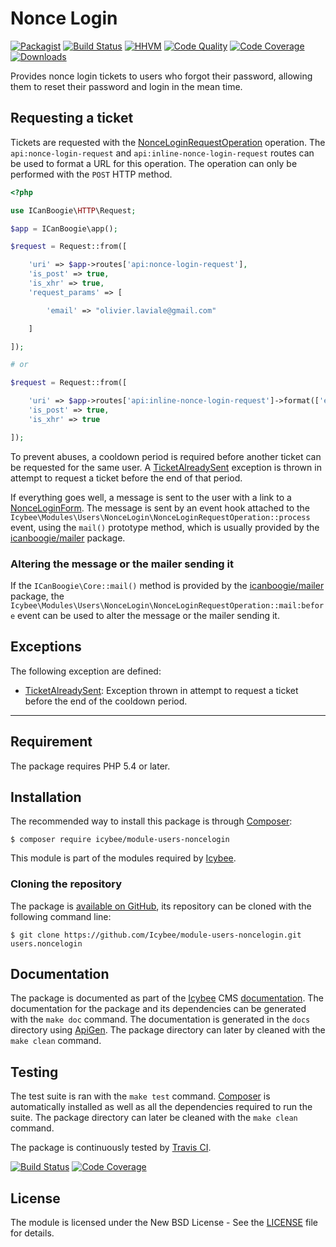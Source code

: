 # Nonce Login 

[![Packagist](https://img.shields.io/packagist/v/icybee/module-users-noncelogin.svg)](https://packagist.org/packages/icybee/module-users-noncelogin)
[![Build Status](https://img.shields.io/travis/Icybee/module-users-noncelogin.svg)](http://travis-ci.org/Icybee/module-users-noncelogin)
[![HHVM](https://img.shields.io/hhvm/Icybee/module-users-noncelogin.svg)](http://hhvm.h4cc.de/package/Icybee/module-users-noncelogin)
[![Code Quality](https://img.shields.io/scrutinizer/g/Icybee/module-users-noncelogin.svg)](https://scrutinizer-ci.com/g/Icybee/module-users-noncelogin)
[![Code Coverage](https://img.shields.io/coveralls/Icybee/module-users-noncelogin.svg)](https://coveralls.io/r/Icybee/module-users-noncelogin)
[![Downloads](https://img.shields.io/packagist/dt/icybee/module-users-noncelogin.svg)](https://packagist.org/packages/icybee/module-users-noncelogin/stats)

Provides nonce login tickets to users who forgot their password, allowing them to reset their
password and login in the mean time.





## Requesting a ticket

Tickets are requested with the [NonceLoginRequestOperation][] operation. The
`api:nonce-login-request` and `api:inline-nonce-login-request` routes can be used to format a URL
for this operation. The operation can only be performed with the `POST` HTTP method.

```php
<?php

use ICanBoogie\HTTP\Request;

$app = ICanBoogie\app();

$request = Request::from([

	'uri' => $app->routes['api:nonce-login-request'],
	'is_post' => true,
	'is_xhr' => true,
	'request_params' => [

		'email' => "olivier.laviale@gmail.com"

	]

]);

# or

$request = Request::from([

	'uri' => $app->routes['api:inline-nonce-login-request']->format(['email' => "olivier.laviale@gmail.com"]),
	'is_post' => true,
	'is_xhr' => true

]);
```

To prevent abuses, a cooldown period is required before another ticket can be requested for the
same user. A [TicketAlreadySent][] exception is thrown in attempt to request a ticket before
the end of that period.

If everything goes well, a message is sent to the user with a link to a [NonceLoginForm][].
The message is sent by an event hook attached to the `Icybee\Modules\Users\NonceLogin\NonceLoginRequestOperation::process`
event, using the `mail()` prototype method, which is usually provided by the [icanboogie/mailer]
package.





### Altering the message or the mailer sending it

If the `ICanBoogie\Core::mail()` method is provided by the [icanboogie/mailer] package,
the `Icybee\Modules\Users\NonceLogin\NonceLoginRequestOperation::mail:before` event can be used to
alter the message or the mailer sending it.





## Exceptions

The following exception are defined:

- [TicketAlreadySent][]: Exception thrown in attempt to request a ticket before the end of
the cooldown period.





----------





## Requirement

The package requires PHP 5.4 or later.





## Installation

The recommended way to install this package is through [Composer](http://getcomposer.org/):

```
$ composer require icybee/module-users-noncelogin
```

This module is part of the modules required by [Icybee](http://icybee.org).





### Cloning the repository

The package is [available on GitHub](https://github.com/Icybee/module-users-noncelogin), its repository can be
cloned with the following command line:

	$ git clone https://github.com/Icybee/module-users-noncelogin.git users.noncelogin





## Documentation

The package is documented as part of the [Icybee](http://icybee.org/) CMS
[documentation](http://icybee.org/docs/). The documentation for the package and its
dependencies can be generated with the `make doc` command. The documentation is generated in
the `docs` directory using [ApiGen](http://apigen.org/). The package directory can later by
cleaned with the `make clean` command.





## Testing

The test suite is ran with the `make test` command. [Composer](http://getcomposer.org/) is
automatically installed as well as all the dependencies required to run the suite. The package
directory can later be cleaned with the `make clean` command.

The package is continuously tested by [Travis CI](http://about.travis-ci.org/).

[![Build Status](https://img.shields.io/travis/Icybee/module-users-noncelogin.svg)](http://travis-ci.org/Icybee/module-users-noncelogin)
[![Code Coverage](https://img.shields.io/coveralls/Icybee/module-users-noncelogin.svg)](https://coveralls.io/r/Icybee/module-users-noncelogin)





## License

The module is licensed under the New BSD License - See the [LICENSE](LICENSE) file for details.





[icanboogie/mailer]:          https://github.com/ICanBoogie/Mailer
[NonceLoginForm]:             http://icybee.org/docs/class-Icybee.Modules.Users.NonceLogin.NonceLoginForm.html
[NonceLoginRequestOperation]: http://icybee.org/docs/class-Icybee.Modules.Users.NonceLogin.NonceLoginRequestOperation.html
[TicketAlreadySent]:          http://icybee.org/docs/class-Icybee.Modules.Users.NonceLogin.TicketAlreadySent.html
